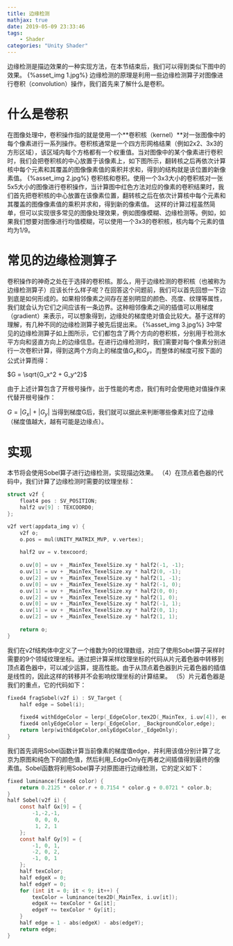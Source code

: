 ```yaml
---
title: 边缘检测
mathjax: true
date: 2019-05-09 23:33:46
tags:
    - Shader
categories: "Unity Shader"
---
```

边缘检测是描边效果的一种实现方法，在本节结束后，我们可以得到类似下图中的效果。
{%asset_img 1.jpg%}
边缘检测的原理是利用一些边缘检测算子对图像进行卷积（convolution）操作，我们首先来了解什么是卷积。
# 什么是卷积
在图像处理中，卷积操作指的就是使用一个**卷积核（kernel）**对一张图像中的每个像素进行一系列操作。卷积核通常是一个四方形网格结果（例如2x2、3x3的方形区域），该区域内每个方格都有一个权重值。当对图像中的某个像素进行卷积时，我们会把卷积核的中心放置于该像素上，如下图所示，翻转核之后再依次计算核中每个元素和其覆盖的图像像素值的乘积并求和，得到的结构就是该位置的新像素值。
{%asset_img 2.jpg%}
卷积核和卷积。使用一个3x3大小的卷积核对一张5x5大小的图像进行卷积操作，当计算图中红色方法对应的像素的卷积结果时，我们首先把卷积核的中心放置在该像素位置，翻转核之后在依次计算核中每个元素和其覆盖的图像像素值的乘积并求和，得到新的像素值。
这样的计算过程虽然简单，但可以实现很多常见的图像处理效果，例如图像模糊、边缘检测等。例如，如果我们想要对图像进行均值模糊，可以使用一个3x3的卷积核，核内每个元素的值均为1/9。
# 常见的边缘检测算子
卷积操作的神奇之处在于选择的卷积核。那么，用于边缘检测的卷积核（也被称为边缘检测算子）应该长什么样子呢？在回答这个问题前，我们可以首先回想一下边到底是如何形成的。如果相邻像素之间存在差别明显的颜色、亮度、纹理等属性，我们就会认为它们之间应该有一条边界。这种相邻像素之间的插值可以用梯度（gradient）来表示，可以想象得到，边缘处的梯度绝对值会比较大。基于这样的理解，有几种不同的边缘检测算子被先后提出来。
{%asset_img 3.jpg%}
3中常见的边缘检测算子如上图所示，它们都包含了两个方向的卷积核，分别用于检测水平方向和竖直方向上的边缘信息。在进行边缘检测时，我们需要对每个像素分别进行一次卷积计算，得到这两个方向上的梯度值$G_x$和$G_y$，而整体的梯度可按下面的公式计算而得：

$G = \sqrt{G_x^2 + G_y^2}$

由于上述计算包含了开根号操作，出于性能的考虑，我们有时会使用绝对值操作来代替开根号操作：

$G = |G_x| + |G_y|$
当得到梯度G后，我们就可以据此来判断哪些像素对应了边缘（梯度值越大，越有可能是边缘点）。
# 实现
本节将会使用Sobel算子进行边缘检测，实现描边效果。
（4）在顶点着色器的代码中，我们计算了边缘检测时需要的纹理坐标：
```c
struct v2f {
    float4 pos : SV_POSITION;
    half2 uv[9] : TEXCOORD0;
};

v2f vert(appdata_img v) {
    v2f o;
    o.pos = mul(UNITY_MATRIX_MVP, v.vertex);
    
    half2 uv = v.texcoord;
    
    o.uv[0] = uv + _MainTex_TexelSize.xy * half2(-1, -1);
    o.uv[1] = uv + _MainTex_TexelSize.xy * half2(0, -1);
    o.uv[2] = uv + _MainTex_TexelSize.xy * half2(1, -1);
    o.uv[0] = uv + _MainTex_TexelSize.xy * half2(-1, 0);
    o.uv[1] = uv + _MainTex_TexelSize.xy * half2(0, 0);
    o.uv[2] = uv + _MainTex_TexelSize.xy * half2(1, 0);
    o.uv[0] = uv + _MainTex_TexelSize.xy * half2(-1, 1);
    o.uv[1] = uv + _MainTex_TexelSize.xy * half2(0, 1);
    o.uv[2] = uv + _MainTex_TexelSize.xy * half2(1, 1);
    
    return o;
}
```
我们在v2f结构体中定义了一个维数为9的纹理数组，对应了使用Sobel算子采样时需要的9个领域纹理坐标。通过把计算采样纹理坐标的代码从片元着色器中转移到顶点着色器中，可以减少运算，提高性能。由于从顶点着色器到片元着色器的插值是线性的，因此这样的转移并不会影响纹理坐标的计算结果。
（5）片元着色器是我们的重点，它的代码如下：
```c
fixed4 fragSobel(v2f i) : SV_Target {
    half edge = Sobel(i);
    
    fixed4 withEdgeColor = lerp(_EdgeColor,tex2D(_MainTex, i.uv[4]), edge);
    fixed4 onlyEdgeColor = lerp(_EdgeColor, _BackgroundColor,edge);
    return lerp(withEdgeColor,onlyEdgeColor,_EdgeOnly);
}
```
我们首先调用Sobel函数计算当前像素的梯度值edge，并利用该值分别计算了北京为原图和纯色下的颜色值，然后利用_EdgeOnly在两者之间插值得到最终的像素值。Sobel函数将利用Sobel算子对原图进行边缘检测，它的定义如下：
```c
fixed luminance(fixed4 color) {
    return 0.2125 * color.r + 0.7154 * color.g + 0.0721 * color.b;
}
half Sobel(v2f i) {
    const half Gx[9] = {
        -1,-2,-1,
         0, 0, 0,
         1, 2, 1
    };
    const half Gy[9] = {
        -1, 0, 1,
        -2, 0, 2,
        -1, 0, 1
    };
    half texColor;
    half edgeX = 0;
    half edgeY = 0;
    for (int it = 0; it < 9; it++) {
        texColor = luminance(tex2D(_MainTex, i.uv[it]);
        edgeX += texColor * Gx[it];
        edgeY += texColor * Gy[it];
    }
    half edge = 1 - abs(edgeX) - abs(edgeY);
    return edge;
}
```